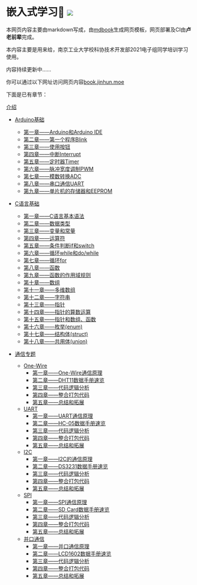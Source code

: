 <h1>
  嵌入式学习👻
  <a href="https://drone.jinhun.moe/MR-Addict/Doc-Share" target="_blank">
    <img src="https://drone.jinhun.moe/api/badges/MR-Addict/Doc-Share/status.svg" />
  </a>
</h1>

本网页内容主要由markdown写成，由[mdbook](https://rust-lang.github.io/mdBook/)生成网页模板，网页部署及CI由**卢老前辈**完成。

本内容主要是用来给，南京工业大学校科协技术开发部2021电子组同学培训学习使用。

内容持续更新中……

你可以通过以下网址访问网页内容[book.jinhun.moe](https://book.jinhun.moe/)

下面是已有章节：

[介绍](./src/markdown/介绍.md)

- [Arduino基础](./src/markdown/Arduino基础/介绍.md)
  - [第一章——Arduino和Arduino IDE](./src/markdown/Arduino基础/第一章.md)
  - [第二章——第一个程序Blink](./src/markdown/Arduino基础/第二章.md)
  - [第三章——使用按钮](./src/markdown/Arduino基础/第三章.md)
  - [第四章——中断Interrupt](./src/markdown/Arduino基础/第四章.md)
  - [第五章——定时器Timer](./src/markdown/Arduino基础/第五章.md)
  - [第六章——脉冲宽度调制PWM](./src/markdown/Arduino基础/第六章.md)
  - [第七章——模数转换ADC](./src/markdown/Arduino基础/第七章.md)
  - [第八章——串口通信UART](./src/markdown/Arduino基础/第八章.md)
  - [第九章——单片机的存储器和EEPROM](src/markdown/Arduino基础/第九章.md)

- [C语言基础](./src/markdown/C语言基础/介绍.md)
  - [第一章——C语言基本语法](./src/markdown/C语言基础/第一章.md)
  - [第二章——数据类型](./src/markdown/C语言基础/第二章.md)
  - [第三章——变量和常量](./src/markdown/C语言基础/第三章.md)
  - [第四章——运算符](./src/markdown/C语言基础/第四章.md)
  - [第五章——条件判断if和switch](./src/markdown/C语言基础/第五章.md)
  - [第六章——循环while和do/while](./src/markdown/C语言基础/第六章.md)
  - [第七章——循环for](./src/markdown/C语言基础/第七章.md)
  - [第八章——函数](./src/markdown/C语言基础/第八章.md)
  - [第九章——函数的作用域规则](./src/markdown/C语言基础/第九章.md)
  - [第十章——数组](./src/markdown/C语言基础/第十章.md)
  - [第十一章——多维数组](./src/markdown/C语言基础/第十一章.md)
  - [第十二章——字符串](./src/markdown/C语言基础/第十二章.md)
  - [第十三章——指针](./src/markdown/C语言基础/第十三章.md)
  - [第十四章——指针的算数运算](./src/markdown/C语言基础/第十四章.md)
  - [第十五章——指针和数组、函数](./src/markdown/C语言基础/第十五章.md)
  - [第十六章——枚举(enum)](./src/markdown/C语言基础/第十六章.md)
  - [第十七章——结构体(struct)](./src/markdown/C语言基础/第十七章.md)
  - [第十八章——共用体(union)](./src/markdown/C语言基础/第十八章.md)

- [通信专题](./src/markdown/通信专题/介绍.md)
  - [One-Wire](./src/markdown/通信专题/串口通信/One-Wire/介绍.md)
    - [第一章——One-Wire通信原理](./src/markdown/通信专题/串口通信/One-Wire/第一章.md)
    - [第二章——DHT11数据手册速览](./src/markdown/通信专题/串口通信/One-Wire/第二章.md)
    - [第三章——代码逻辑分析](./src/markdown/通信专题/串口通信/One-Wire/第三章.md)
    - [第四章——整合打包代码](./src/markdown/通信专题/串口通信/One-Wire/第四章.md)
    - [第五章——总结和拓展](./src/markdown/通信专题/串口通信/One-Wire/第五章.md)
  - [UART](./src/markdown/通信专题/串口通信/UART/介绍.md)
    - [第一章——UART通信原理](./src/markdown/通信专题/串口通信/UART/第一章.md)
    - [第二章——HC-05数据手册速览](./src/markdown/通信专题/串口通信/UART/第一章.md)
    - [第三章——代码逻辑分析](./src/markdown/通信专题/串口通信/UART/第三章.md)
    - [第四章——整合打包代码](./src/markdown/通信专题/串口通信/UART/第四章.md)
    - [第五章——总结和拓展](./src/markdown/通信专题/串口通信/UART/第五章.md)
  - [I2C](./src/markdown/通信专题/串口通信/I2C/介绍.md)
    - [第一章——I2C的通信原理](./src/markdown/通信专题/串口通信/I2C/第一章.md)
    - [第二章——DS3231数据手册速览](./src/markdown/通信专题/串口通信/I2C/第二章.md)
    - [第三章——代码逻辑分析](./src/markdown/通信专题/串口通信/I2C/第三章.md)
    - [第四章——整合打包代码](./src/markdown/通信专题/串口通信/I2C/第四章.md)
    - [第五章——总结和拓展](./src/markdown/通信专题/串口通信/I2C/第五章.md)
  - [SPI](./src/markdown/通信专题/串口通信/SPI/介绍.md)
    - [第一章——SPI通信原理](./src/markdown/通信专题/串口通信/SPI/第一章.md)
    - [第二章——SD Card数据手册速览](./src/markdown/通信专题/串口通信/SPI/第一章.md)
    - [第三章——代码逻辑分析](./src/markdown/通信专题/串口通信/SPI/第三章.md)
    - [第四章——整合打包代码](./src/markdown/通信专题/串口通信/SPI/第四章.md)
    - [第五章——总结和拓展](./src/markdown/通信专题/串口通信/SPI/第五章.md)
  - [并口通信](./src/markdown/通信专题/并口通信/介绍.md)
    - [第一章——并口通信原理](./src/markdown/通信专题/并口通信/第一章.md)
    - [第二章——LCD1602数据手册速览](./src/markdown/通信专题/并口通信/第一章.md)
    - [第三章——代码逻辑分析](./src/markdown/通信专题/并口通信/第三章.md)
    - [第四章——整合打包代码](./src/markdown/通信专题/并口通信/第四章.md)
    - [第五章——总结和拓展](./src/markdown/通信专题/并口通信/第五章.md)